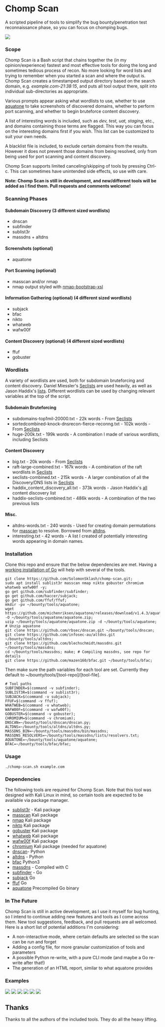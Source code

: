 # Chomp Scan

A scripted pipeline of tools to simplify the bug bounty/penetration test reconnaissance phase, so you can focus on chomping bugs.

![](screenshots/screenshot01.png)

### Scope
Chomp Scan is a Bash script that chains together the (in my opinion/experience) fastest and most effective tools for doing the long and sometimes tedious process of recon. No more looking for word lists and trying to remember when you started a scan and where the output is. Chomp Scan creates a timestamped output directory based on the search domain, e.g. *example.com-21:38:15*, and puts all tool output there, split into individual sub-directories as appropriate.

Various prompts appear asking what wordlists to use, whether to use [aquatone](https://github.com/michenriksen/aquatone) to take screenshots of discovered domains, whether to perform port scanning, and whether to begin bruteforce content discovery.

A list of interesting words is included, such as *dev, test, uat, staging,* etc., and domains containing those terms are flagged. This way you can focus on the interesting domains first if you wish. This list can be customized to suit your own needs.

A blacklist file is included, to exclude certain domains from the results. However it does not prevent those domains from being resolved, only from being used for port scanning and content discovery.

Chomp Scan supports limited canceling/skipping of tools by pressing Ctrl-c. This can sometimes have unintended side effects, so use with care.

**Note: Chomp Scan is still in development, and new/different tools will be added as I find them. Pull requests and comments welcome!**

### Scanning Phases

#### Subdomain Discovery (3 different sized wordlists)
* dnscan
* subfinder
* sublist3r
* massdns + altdns

#### Screenshots (optional)
* aquatone

#### Port Scanning (optional)
* masscan and/or nmap
* nmap output styled with [nmap-bootstrap-xsl](https://github.com/honze-net/nmap-bootstrap-xsl/)

#### Information Gathering (optional) (4 different sized wordlists)
* subjack
* bfac
* nikto
* whatweb
* wafw00f

#### Content Discovery (optional) (4 different sized wordlists)
* ffuf
* gobuster

### Wordlists

A variety of wordlists are used, both for subdomain bruteforcing and content discovery. Daniel Miessler's [Seclists](https://github.com/danielmiessler/SecLists) are used heavily, as well as Jason Haddix's [lists](https://gist.github.com/jhaddix). Different wordlists can be used by changing relevant variables at the top of the script.

#### Subdomain Bruteforcing
* subdomains-top1mil-20000.txt - 22k words - From [Seclists](https://github.com/danielmiessler/SecLists)
* sortedcombined-knock-dnsrecon-fierce-reconng.txt - 102k words - From [Seclists](https://github.com/danielmiessler/SecLists) 
* huge-200k.txt - 199k words - A combination I made of various wordlists, including Seclists

#### Content Discovery
* big.txt - 20k words - From [Seclists](https://github.com/danielmiessler/SecLists)
* raft-large-combined.txt - 167k words - A combination of the raft wordlists in [Seclists](https://github.com/danielmiessler/SecLists)
* seclists-combined.txt - 215k words - A larger combination of all the Discovery/DNS lists in [Seclists](https://github.com/danielmiessler/SecLists)
* haddix_content_discovery_all.txt - 373k words - Jason Haddix's [all](https://gist.github.com/jhaddix/b80ea67d85c13206125806f0828f4d10/) content discovery list
* haddix-seclists-combined.txt - 486k words - A combination of the two previous lists

#### Misc.
* altdns-words.txt - 240 words - Used for creating domain permutations for [masscan](https://github.com/robertdavidgraham/masscan) to resolve. Borrowed from [altdns](https://github.com/infosec-au/altdns/blob/master/words.txt).
* interesting.txt - 42 words - A list I created of potentially interesting words appearing in domain names.

### Installation
Clone this repo and ensure that the below dependencies are met. Having a [working installation of Go](https://linuxize.com/post/how-to-install-go-on-debian-9/) will help with several of the tools.

```
git clone https://github.com/SolomonSklash/chomp-scan.git;
sudo apt install sublist3r masscan nmap nikto gobuster chromium whatweb wafw00f -y;
go get github.com/subfinder/subfinder;
go get github.com/haccer/subjack;
go get github.com/ffuf/ffuf;
mkdir -pv ~/bounty/tools/aquatone;
wget https://github.com/michenriksen/aquatone/releases/download/v1.4.3/aquatone_linux_amd64_1.4.3.zip -O ~/bounty/tools/aquatone/aquatone.zip;
uzip ~/bounty/tools/aquatone/aquatone.zip -d ~/bounty/tools/aquatone; # Unzip aquatone
git clone https://github.com/rbsec/dnscan.git ~/bounty/tools/dnscan;
git clone https://github.com/infosec-au/altdns.git ~/bounty/tools/altdns; 
git clone https://github.com/blechschmidt/massdns.git ~/bounty/tools/massdns; 
cd ~/bounty/tools/massdns; make; # Compiling massdns, see repo for details
git clone https://github.com/mazen160/bfac.git ~/bounty/tools/bfac;
```

Then make sure the path variables for each tool are set. Currently they default to ~/bounty/tools/[tool-repo]/[tool-file].
```
# Tool paths
SUBFINDER=$(command -v subfinder);
SUBLIST3R=$(command -v sublist3r);
SUBJACK=$(command -v subjack);
FFUF=$(command -v ffuf);
WHATWEB=$(command -v whatweb);
WAFW00F=$(command -v wafw00f);
GOBUSTER=$(command -v gobuster);
CHROMIUM=$(command -v chromium);
DNSCAN=~/bounty/tools/dnscan/dnscan.py;
ALTDNS=~/bounty/tools/altdns/altdns.py;
MASSDNS_BIN=~/bounty/tools/massdns/bin/massdns;
MASSDNS_RESOLVERS=~/bounty/tools/massdns/lists/resolvers.txt;
AQUATONE=~/bounty/tools/aquatone/aquatone;
BFAC=~/bounty/tools/bfac/bfac;
```

### Usage
`./chomp-scan.sh example.com`

### Dependencies

The following tools are required for Chomp Scan. Note that this tool was designed with Kali Linux in mind, so certain tools are expected to be available via package manager.

* [sublist3r](https://github.com/aboul3la/Sublist3r) - Kali package
* [masscan](https://github.com/robertdavidgraham/masscan) Kali package
* [nmap](https://www.nmap.org) Kali package
* [nikto](https://cirt.net/nikto2) Kali package
* [gobuster](https://github.com/OJ/gobuster) Kali package
* [whatweb](https://www.morningstarsecurity.com/research/whatweb) Kali package
* [wafw00f](https://github.com/EnableSecurity/wafw00f) Kali package
* [chromium](https://www.chromium.org/) Kali package (needed for aquatone)
* [dnscan](https://github.com/rbsec/dnscan)- Python
* [altdns](https://github.com/infosec-au/altdns) - Python
* [bfac](https://github.com/mazen160/bfac) Python3
* [massdns](https://github.com/blechschmidt/massdns) - Compiled with C
* [subfinder](https://github.com/subfinder/subfinder) - Go
* [subjack](https://github.com/haccer/subjack) Go
* [ffuf](https://github.com/ffuf/ffuf) Go
* [aquatone](https://github.com/michenriksen/aquatone) Precompiled Go binary

### In The Future

Chomp Scan is still in active development, as I use it myself for bug hunting, so I intend to continue adding new features and tools as I come across them. New tool suggestions, feedback, and pull requests are all welcomed. Here is a short list of potential additions I'm considering:

* A non-interactive mode, where certain defaults are selected so the scan can be run and forget
* Adding a config file, for more granular customization of tools and parameters
* A possible Python re-write, with a pure CLI mode (and maybe a Go re-write after that!)
* The generation of an HTML report, similar to what aquatone provides

### Examples
![](screenshots/screenshot02.png)
![](screenshots/screenshot03.png)
![](screenshots/screenshot04.png)
![](screenshots/screenshot05.png)
![](screenshots/screenshot06.png)
![](screenshots/screenshot07.png)

## Thanks
Thanks to all the authors of the included tools. They do all the heavy lifting.

